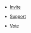 - [Invite](https://discord.com/oauth2/authorize?client_id=1037396167123816499&scope=bot%20applications.commands&permissions=388161)

- [Support](https://discord.gg/DEEZY5cwpy)

- [Vote](https://top.gg/bot/1037396167123816499/vote)
